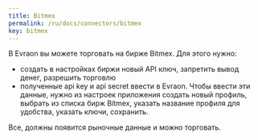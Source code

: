```yaml
---
title: Bitmex
permalink: /ru/docs/connectors/bitmex
key: bitmex
---
```


В Evraon вы можете торговать на бирже Bitmex. Для этого нужно:
- создать в настройках биржи новый API ключ, запретить вывод денег, разрешить торговлю 
- полученные api key и api secret ввести в Evraon. 
Чтобы ввести эти данные, нужно из настроек приложения создать новый профиль, 
выбрать из списка бирж Bitmex, указать название профиля для удобства, указать ключи, 
сохранить.

Все, должны появится рыночные данные и можно торговать.